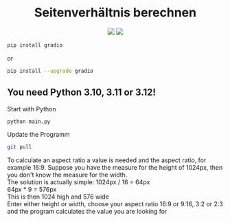 <div align=center><h1>Seitenverhältnis berechnen</h1></div>
<p align="center">
  <img src="https://der-zerfleischer.de/images/github/svb1.png" />
  <img src="https://der-zerfleischer.de/images/github/svb2.png" />
</p>
 
```sh
pip install gradio
```

or

```sh
pip install --upgrade gradio
```

## You need Python 3.10, 3.11 or 3.12!

Start with Python

```sh
python main.py
```

Update the Programm

```sh
git pull
```

To calculate an aspect ratio a value is needed and the aspect ratio, for example 16:9. Suppose you have the measure for the height of 1024px, then you don't know the measure for the width.<br>
The solution is actually simple: 1024px / 16 = 64px<br>
64px * 9 = 576px<br>
This is then 1024 high and 576 wide<br>
Enter either height or width, choose your aspect ratio 16:9 or 9:16, 3:2 or 2:3 and the program calculates the value you are looking for
